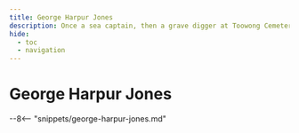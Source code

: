 ```yaml
---
title: George Harpur Jones
description: Once a sea captain, then a grave digger at Toowong Cemetery
hide:
  - toc
  - navigation 
---
```


# George Harpur Jones

<!--
**ddmmmyyyy — ddmmmyyyy**
-->

--8<-- "snippets/george-harpur-jones.md"

